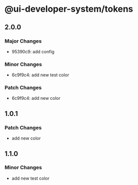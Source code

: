 # @ui-developer-system/tokens

## 2.0.0

### Major Changes

- 95390c9: add config

### Minor Changes

- 6c9f9c4: add new test color

### Patch Changes

- 6c9f9c4: add new color

## 1.0.1

### Patch Changes

- add new color

## 1.1.0

### Minor Changes

- add new test color
